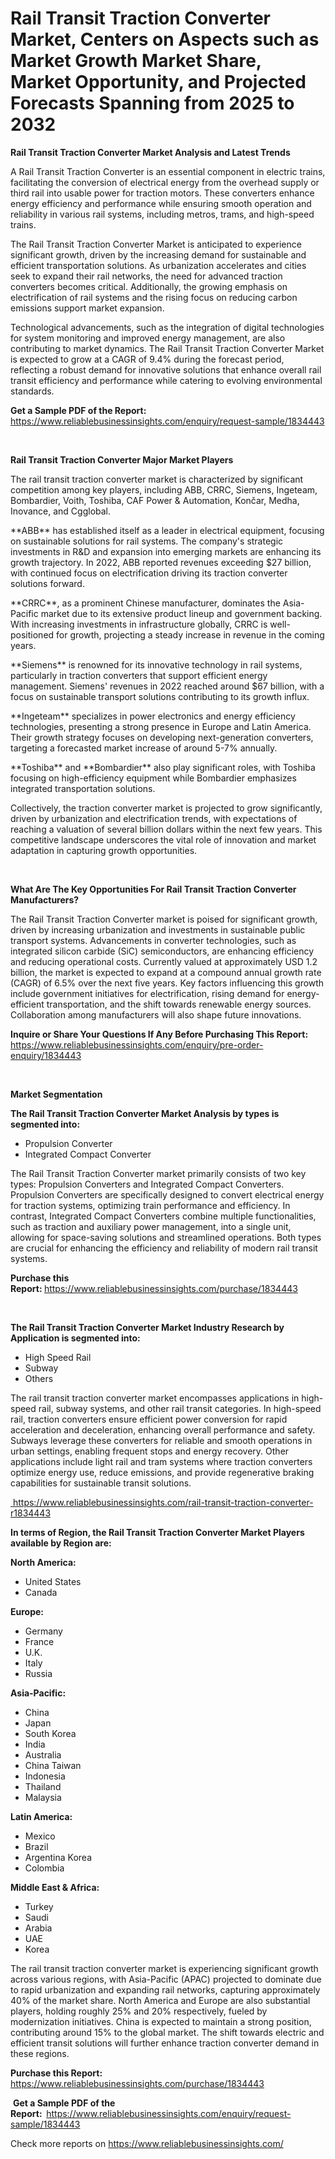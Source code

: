 <p><h1>Rail Transit Traction Converter Market, Centers on Aspects such as Market Growth Market Share, Market Opportunity, and Projected Forecasts Spanning from 2025 to 2032</h1></p><p><strong>Rail Transit Traction Converter Market Analysis and Latest Trends</strong></p>
<p><p>A Rail Transit Traction Converter is an essential component in electric trains, facilitating the conversion of electrical energy from the overhead supply or third rail into usable power for traction motors. These converters enhance energy efficiency and performance while ensuring smooth operation and reliability in various rail systems, including metros, trams, and high-speed trains.</p><p>The Rail Transit Traction Converter Market is anticipated to experience significant growth, driven by the increasing demand for sustainable and efficient transportation solutions. As urbanization accelerates and cities seek to expand their rail networks, the need for advanced traction converters becomes critical. Additionally, the growing emphasis on electrification of rail systems and the rising focus on reducing carbon emissions support market expansion.</p><p>Technological advancements, such as the integration of digital technologies for system monitoring and improved energy management, are also contributing to market dynamics. The Rail Transit Traction Converter Market is expected to grow at a CAGR of 9.4% during the forecast period, reflecting a robust demand for innovative solutions that enhance overall rail transit efficiency and performance while catering to evolving environmental standards.</p></p>
<p><strong>Get a Sample PDF of the Report:&nbsp;</strong> <a href="https://www.reliablebusinessinsights.com/enquiry/request-sample/1834443?utm_campaign=3568&utm_medium=2&utm_source=Github&utm_content=ia&utm_term=07042025&utm_id=rail-transit-traction-converter">https://www.reliablebusinessinsights.com/enquiry/request-sample/1834443</a></p>
<p>&nbsp;</p>
<p><strong>Rail Transit Traction Converter Major Market Players</strong></p>
<p><p>The rail transit traction converter market is characterized by significant competition among key players, including ABB, CRRC, Siemens, Ingeteam, Bombardier, Voith, Toshiba, CAF Power & Automation, Končar, Medha, Inovance, and Cgglobal. </p><p>**ABB** has established itself as a leader in electrical equipment, focusing on sustainable solutions for rail systems. The company's strategic investments in R&D and expansion into emerging markets are enhancing its growth trajectory. In 2022, ABB reported revenues exceeding $27 billion, with continued focus on electrification driving its traction converter solutions forward.</p><p>**CRRC**, as a prominent Chinese manufacturer, dominates the Asia-Pacific market due to its extensive product lineup and government backing. With increasing investments in infrastructure globally, CRRC is well-positioned for growth, projecting a steady increase in revenue in the coming years.</p><p>**Siemens** is renowned for its innovative technology in rail systems, particularly in traction converters that support efficient energy management. Siemens' revenues in 2022 reached around $67 billion, with a focus on sustainable transport solutions contributing to its growth influx.</p><p>**Ingeteam** specializes in power electronics and energy efficiency technologies, presenting a strong presence in Europe and Latin America. Their growth strategy focuses on developing next-generation converters, targeting a forecasted market increase of around 5-7% annually.</p><p>**Toshiba** and **Bombardier** also play significant roles, with Toshiba focusing on high-efficiency equipment while Bombardier emphasizes integrated transportation solutions. </p><p>Collectively, the traction converter market is projected to grow significantly, driven by urbanization and electrification trends, with expectations of reaching a valuation of several billion dollars within the next few years. This competitive landscape underscores the vital role of innovation and market adaptation in capturing growth opportunities.</p></p>
<p>&nbsp;</p>
<p><strong>What Are The Key Opportunities For Rail Transit Traction Converter Manufacturers?</strong></p>
<p><p>The Rail Transit Traction Converter market is poised for significant growth, driven by increasing urbanization and investments in sustainable public transport systems. Advancements in converter technologies, such as integrated silicon carbide (SiC) semiconductors, are enhancing efficiency and reducing operational costs. Currently valued at approximately USD 1.2 billion, the market is expected to expand at a compound annual growth rate (CAGR) of 6.5% over the next five years. Key factors influencing this growth include government initiatives for electrification, rising demand for energy-efficient transportation, and the shift towards renewable energy sources. Collaboration among manufacturers will also shape future innovations.</p></p>
<p><strong>Inquire or Share Your Questions If Any Before Purchasing This Report:</strong> <a href="https://www.reliablebusinessinsights.com/enquiry/pre-order-enquiry/1834443?utm_campaign=3568&utm_medium=2&utm_source=Github&utm_content=ia&utm_term=07042025&utm_id=rail-transit-traction-converter">https://www.reliablebusinessinsights.com/enquiry/pre-order-enquiry/1834443</a></p>
<p>&nbsp;</p>
<p><strong>Market Segmentation</strong></p>
<p><strong>The Rail Transit Traction Converter Market Analysis by types is segmented into:</strong></p>
<p><ul><li>Propulsion Converter</li><li>Integrated Compact Converter</li></ul></p>
<p><p>The Rail Transit Traction Converter market primarily consists of two key types: Propulsion Converters and Integrated Compact Converters. Propulsion Converters are specifically designed to convert electrical energy for traction systems, optimizing train performance and efficiency. In contrast, Integrated Compact Converters combine multiple functionalities, such as traction and auxiliary power management, into a single unit, allowing for space-saving solutions and streamlined operations. Both types are crucial for enhancing the efficiency and reliability of modern rail transit systems.</p></p>
<p><strong>Purchase this Report:&nbsp;</strong><a href="https://www.reliablebusinessinsights.com/purchase/1834443?utm_campaign=3568&utm_medium=2&utm_source=Github&utm_content=ia&utm_term=07042025&utm_id=rail-transit-traction-converter">https://www.reliablebusinessinsights.com/purchase/1834443</a></p>
<p>&nbsp;</p>
<p><strong>The Rail Transit Traction Converter Market Industry Research by Application is segmented into:</strong></p>
<p><ul><li>High Speed Rail</li><li>Subway</li><li>Others</li></ul></p>
<p><p>The rail transit traction converter market encompasses applications in high-speed rail, subway systems, and other rail transit categories. In high-speed rail, traction converters ensure efficient power conversion for rapid acceleration and deceleration, enhancing overall performance and safety. Subways leverage these converters for reliable and smooth operations in urban settings, enabling frequent stops and energy recovery. Other applications include light rail and tram systems where traction converters optimize energy use, reduce emissions, and provide regenerative braking capabilities for sustainable transit solutions.</p></p>
<p><a href="https://www.reliablebusinessinsights.com/rail-transit-traction-converter-r1834443?utm_campaign=3568&utm_medium=2&utm_source=Github&utm_content=ia&utm_term=07042025&utm_id=rail-transit-traction-converter">&nbsp;https://www.reliablebusinessinsights.com/rail-transit-traction-converter-r1834443</a></p>
<p><strong>In terms of Region, the Rail Transit Traction Converter Market Players available by Region are:</strong></p>
<p>
    <p> <strong> North America: </strong>
        <ul>
            <li>United States</li>
            <li>Canada</li>
        </ul>
        </p> 
    <p> <strong> Europe: </strong>
        <ul>
            <li>Germany</li>
            <li>France</li>
            <li>U.K.</li>
            <li>Italy</li>
            <li>Russia</li>
        </ul>
        </p> 
    <p> <strong> Asia-Pacific: </strong>
        <ul>
            <li>China</li>
            <li>Japan</li>
            <li>South Korea</li>
            <li>India</li>
            <li>Australia</li>
            <li>China Taiwan</li>
            <li>Indonesia</li>
            <li>Thailand</li>
            <li>Malaysia</li>
        </ul>
        </p> 
    <p> <strong> Latin America: </strong>
        <ul>
            <li>Mexico</li>
            <li>Brazil</li>
            <li>Argentina Korea</li>
            <li>Colombia</li>
        </ul>
        </p> 
    <p> <strong> Middle East & Africa: </strong>
        <ul>
            <li>Turkey</li>
            <li>Saudi</li>
            <li>Arabia</li>
            <li>UAE</li>
            <li>Korea</li>
        </ul>
    </p>
    </p>
<p><p>The rail transit traction converter market is experiencing significant growth across various regions, with Asia-Pacific (APAC) projected to dominate due to rapid urbanization and expanding rail networks, capturing approximately 40% of the market share. North America and Europe are also substantial players, holding roughly 25% and 20% respectively, fueled by modernization initiatives. China is expected to maintain a strong position, contributing around 15% to the global market. The shift towards electric and efficient transit solutions will further enhance traction converter demand in these regions.</p></p>
<p><strong>Purchase this Report: </strong><a href="https://www.reliablebusinessinsights.com/purchase/1834443?utm_campaign=3568&utm_medium=2&utm_source=Github&utm_content=ia&utm_term=07042025&utm_id=rail-transit-traction-converter">https://www.reliablebusinessinsights.com/purchase/1834443</a></p>
<p>&nbsp;<strong>Get a Sample PDF of the Report:&nbsp;&nbsp;</strong><a href="https://www.reliablebusinessinsights.com/enquiry/request-sample/1834443?utm_campaign=3568&utm_medium=2&utm_source=Github&utm_content=ia&utm_term=07042025&utm_id=rail-transit-traction-converter">https://www.reliablebusinessinsights.com/enquiry/request-sample/1834443</a></p>
<p><strong></strong></p>
<p>Check more reports on <a href="https://www.reliablebusinessinsights.com/?utm_campaign=3568&utm_medium=2&utm_source=Github&utm_content=ia&utm_term=07042025&utm_id=rail-transit-traction-converter">https://www.reliablebusinessinsights.com/</a></p>